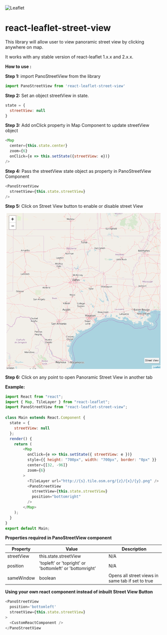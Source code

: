 <img width="180" src="https://rawgit.com/Leaflet/Leaflet/master/src/images/logo.svg" alt="Leaflet" />

# react-leaflet-street-view

This library will allow user to view panoramic street view by clicking anywhere on map.

It works with any stable version of react-leaflet 1.x.x and 2.x.x.

**How to use :**

**Step 1:** import PanoStreetView from the library
``` javascript
import PanoStreetView from 'react-leaflet-street-view'
```

**Step 2:** Set an object streetView in state.
``` javascript
state = {
  streetView: null
}
```

**Step 3:** Add onClick property in Map Component to update streetView object
``` javascript
<Map 
  center={this.state.center}
  zoom={6}
  onClick={e => this.setState({streetView: e})}
/>
```
**Step 4:** Pass the streetView state object as property in PanoStreetView Component
``` javascript
<PanoStreetView
  streetView={this.state.streetView}
/>
```

**Step 5:** Click on Street View button to enable or disable street View

<img width="500" src="./lib/MapScreenShot.png" alt="Leaflet" />

**Step 6:** Click on any point to open Panoramic Street View in another tab

**Example:**
``` javascript
import React from "react";
import { Map, TileLayer } from "react-leaflet";
import PanoStreetView from "react-leaflet-street-view";

class Main extends React.Component {
  state = {
    streetView: null
  };
  render() {
    return (
        <Map
          onClick={e => this.setState({ streetView: e })}
          style={{ height: "700px", width: "700px", border: "0px" }}
          center={[32, -96]}
          zoom={6}
        >
          <TileLayer url="http://{s}.tile.osm.org/{z}/{x}/{y}.png" />
          <PanoStreetView
            streetView={this.state.streetView}
            position="bottomright"
          />
        </Map>
    );
  }
}
export default Main;

```


**Properties required in PanoStreetView component**

**Property** | **Value** | **Description** | 
------      | --------  | ------ | 
streetView  | this.state.streetView | N/A |
position  | 'topleft' or 'topright' or 'bottomleft' or 'bottomright' |  N/A |
sameWindow | boolean | Opens all street views in same tab if set to true |

**Using your own react component instead of inbuilt Street View Button**
```javascript
<PanoStreetView
  position='bottomleft'
  streetView={this.state.streetView}
>
  <CustomReactComponent />
</PanoStreetView
```
